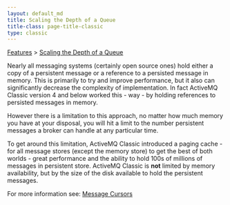 ```yaml
---
layout: default_md
title: Scaling the Depth of a Queue 
title-class: page-title-classic
type: classic
---
```


[Features](features) > [Scaling the Depth of a Queue](scaling-the-depth-of-a-queue)


Nearly all messaging systems (certainly open source ones) hold either a copy of a persistent message or a reference to a persisted message in memory. This is primarily to try and improve performance, but it also can significantly decrease the complexity of implementation. In fact ActiveMQ Classic version 4 and below worked this - way - by holding references to persisted messages in memory.

However there is a limitation to this approach, no matter how much memory you have at your disposal, you will hit a limit to the number persistent messages a broker can handle at any particular time.

To get around this limitation, ActiveMQ Classic introduced a paging cache - for all message stores (except the memory store) to get the best of both worlds - great performance and the ability to hold 100s of millions of messages in persistent store. ActiveMQ Classic is **not** limited by memory availability, but by the size of the disk available to hold the persistent messages.

For more information see: [Message Cursors](message-cursors)

